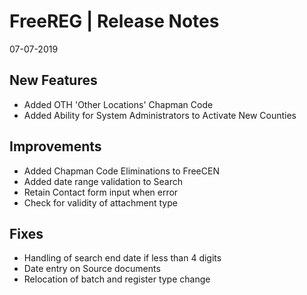 __FreeREG | Release Notes__
  =======================
  07-07-2019

  __New Features__
  ----------------

  * Added OTH 'Other Locations' Chapman Code
  * Added Ability for System Administrators to Activate New Counties


  __Improvements__
  ----------------

  * Added Chapman Code Eliminations to FreeCEN
  * Added date range validation to Search
  * Retain Contact form input when error
  * Check for validity of attachment type


  __Fixes__
  ---------

  * Handling of search end date if less than 4 digits
  * Date entry on Source documents
  * Relocation of batch and register type change





